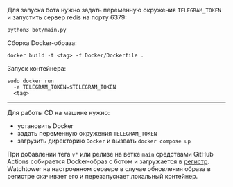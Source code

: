 Для запуска бота нужно задать переменную окружения `TELEGRAM_TOKEN` и запустить сервер redis на порту 6379:
```
python3 bot/main.py
```

Сборка Docker-образа:
```
docker build -t <tag> -f Docker/Dockerfile .
```

Запуск контейнера:
```
sudo docker run 
  -e TELEGRAM_TOKEN=$TELEGRAM_TOKEN
  <tag>
```

---

Для работы CD на машине нужно:
- установить Docker
- задать переменную окружения `TELEGRAM_TOKEN`
- загрузить директорию `Docker` и вызвать `docker compose up`

При добавлении тега `v*` или релизе на ветке `main` средствами GitHub Actions собирается Docker-образ с ботом и загружается в [регистр](https://hub.docker.com/repository/docker/trickman/klub_ok_tg_bot/general). Watchtower на настроенном сервере в случае обновления образа в регистре скачивает его и перезапускает локальный контейнер.
